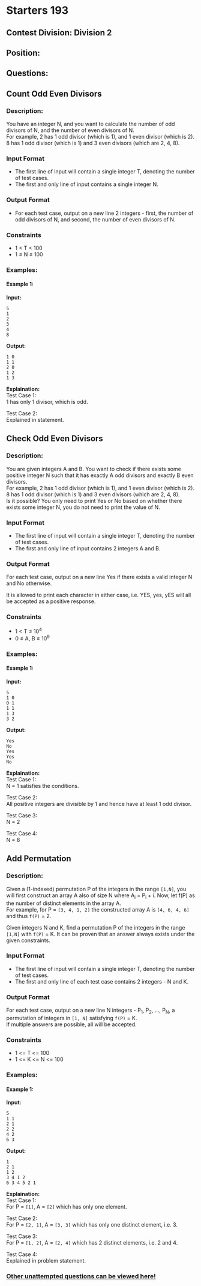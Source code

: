 # Starters 193
## Contest Division: Division 2
## Position:
## Questions:
## Count Odd Even Divisors
### Description:
You have an integer N, and you want to calculate the number of odd divisors of N, and the number of even divisors of N.  
For example, 2 has 1 odd divisor (which is 1), and 1 even divisor (which is 2). 8 has 1 odd divisor (which is 1) and 3 even divisors (which are 2, 4, 8).
### Input Format
- The first line of input will contain a single integer T, denoting the number of test cases.
- The first and only line of input contains a single integer N.
### Output Format
- For each test case, output on a new line 2 integers - first, the number of odd divisors of N, and second, the number of even divisors of N.
### Constraints
- 1 < T < 100
- 1 ≤ N ≤ 100

### Examples:
#### Example 1:
**Input:**
```
5
1
2
3
4
8
```
**Output:**
```
1 0
1 1
2 0
1 2
1 3
```
**Explaination:**  
Test Case 1:  
1 has only 1 divisor, which is odd.

Test Case 2:  
Explained in statement.

## Check Odd Even Divisors
### Description:
You are given integers A and B. You want to check if there exists some positive integer N such that it has exactly A odd divisors and exactly B even divisors.  
For example, 2 has 1 odd divisor (which is 1), and 1 even divisor (which is 2). 8 has 1 odd divisor (which is 1) and 3 even divisors (which are 2, 4, 8).  
Is it possible? You only need to print Yes or No based on whether there exists some integer N, you do not need to print the value of N.
### Input Format
- The first line of input will contain a single integer T, denoting the number of test cases.
- The first and only line of input contains 2 integers A and B.
### Output Format
For each test case, output on a new line Yes if there exists a valid integer N and No otherwise.

It is allowed to print each character in either case, i.e. YES, yes, yES will all be accepted as a positive response.
### Constraints
- 1 < T ≤ 10<sup>4</sup>
- 0 ≤ A, B ≤ 10<sup>9</sup>

### Examples:
#### Example 1:
**Input:**
```
5
1 0
0 1
1 1
1 3
3 2
```
**Output:**
```
Yes
No
Yes
Yes
No
```
**Explaination:**  
Test Case 1:  
N = 1 satisfies the conditions.

Test Case 2:  
All positive integers are divisible by 1 and hence have at least 1 odd divisor.

Test Case 3:  
N = 2

Test Case 4:  
N = 8

## Add Permutation
### Description:
Given a (1-indexed) permutation P of the integers in the range `[1,N]`, you will first construct an array A also of size N where A<sub>i</sub> = P<sub>i</sub> + i. Now, let f(P) as the number of distinct elements in the array A.   
For example, for P = `[3, 4, 1, 2]` the constructed array A is `[4, 6, 4, 6]` and thus `f(P)` = 2.

Given integers N and K, find a permutation P of the integers in the range `[1,N]` with `f(P)` = K. It can be proven that an answer always exists under the given constraints.
### Input Format
- The first line of input will contain a single integer T, denoting the number of test cases.
- The first and only line of each test case contains 2 integers - N and K.
### Output Format
For each test case, output on a new line N integers - P<sub>1</sub>, P<sub>2</sub>, ..., P<sub>N</sub>, a permutation of integers in `[1, N]` satisfying `f(P)` = K.  
If multiple answers are possible, all will be accepted.
### Constraints
- 1 <= T <= 100
- 1 <= K <= N <= 100

### Examples:
#### Example 1:
**Input:**
```
5
1 1
2 1
2 2
4 2
6 3
```
**Output:**
```
1
2 1
1 2
3 4 1 2
6 3 4 5 2 1
```
**Explaination:**  
Test Case 1:  
For P = `[1]`, A = `[2]` which has only one element.

Test Case 2:  
For P = `[2, 1]`, A = `[3, 3]` which has only one distinct element, i.e. 3.

Test Case 3:  
For P = `[1, 2]`, A = `[2, 4]` which has 2 distinct elements, i.e. 2 and 4.

Test Case 4:  
Explained in problem statement.


### <a href="https://www.codechef.com/START193B">Other unattempted questions can be viewed here!</a>